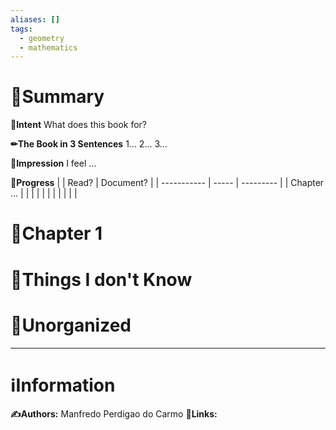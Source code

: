 ```yaml
---
aliases: []
tags:
  - geometry
  - mathematics
---
```


# 📝Summary
**🎯Intent**
What does this book for?

**✏The Book in 3 Sentences**
1...
2...
3...

**🧠Impression**
I feel ...

**🏁Progress**
|             | Read? | Document? |
| ----------- | ----- | --------- |
| Chapter ... |       |           |
|             |       |           |
|             |       |           |


# 📖Chapter 1


# 💭Things I don't Know


# 🍂Unorganized


___
# ℹInformation
**✍Authors:** Manfredo Perdigao do Carmo
**🔗Links:**